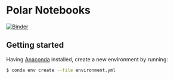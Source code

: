 # Polar Notebooks

[![Binder](https://mybinder.org/badge_logo.svg)](https://mybinder.org/v2/gh/willianpaixao/polar-notebooks/master)

## Getting started
Having [Anaconda](https://www.anaconda.com/) installed, create a new environment by running:
``` bash
$ conda env create --file environment.yml
```
